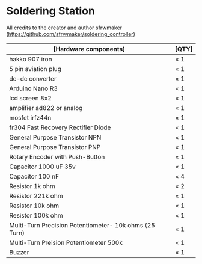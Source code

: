 # Soldering Station 

All credits to the creator and author sfrwmaker (https://github.com/sfrwmaker/soldering_controller)

[Hardware components]         |        [QTY]         |
----------------------------- | -------------------- |
hakko 907 iron | ×	1	
5 pin aviation plug | ×	1	
dc-dc converter | ×	1	
Arduino Nano R3	| ×	1	
lcd screen 8x2 | ×	1	
amplifier ad822 or analog | ×	1	
mosfet irfz44n | ×	1	
fr304 Fast Recovery Rectifier Diode | ×	1	
General Purpose Transistor NPN | ×	1	
General Purpose Transistor PNP	| ×	1	
Rotary Encoder with Push-Button	| ×	1	
Capacitor 1000 uF 35v | ×	1	
Capacitor 100 nF	| ×	4	
Resistor 1k ohm | ×	2	
Resistor 221k ohm | ×	1	
Resistor 10k ohm | ×	1	
Resistor 100k ohm | ×	1	
Multi-Turn Precision Potentiometer- 10k ohms (25 Turn) | ×	1	
Multi-Turn Preision Potentiometer 500k | ×	1	
Buzzer	| ×	1
